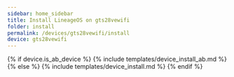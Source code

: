 ```yaml
---
sidebar: home_sidebar
title: Install LineageOS on gts28vewifi
folder: install
permalink: /devices/gts28vewifi/install
device: gts28vewifi
---
```

{% if device.is_ab_device %}
{% include templates/device_install_ab.md %}
{% else %}
{% include templates/device_install.md %}
{% endif %}
